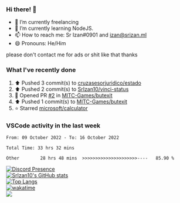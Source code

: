 ### Hi there! 👋

- 🔭 I’m currently freelancing
- 🌱 I’m currently learning NodeJS.
- 📫 How to reach me: Sr Izan#0901 and izan@srizan.ml
- 😄 Pronouns: He/Him

please don't contact me for ads or shit like that thanks

### What I've recently done

<!--RECENT_ACTIVITY:start-->
1. ⬆️ Pushed 3 commit(s) to [cruzasesorjuridico/estado](https://github.com/cruzasesorjuridico/estado)
2. ⬆️ Pushed 2 commit(s) to [SrIzan10/vinci-status](https://github.com/SrIzan10/vinci-status)
3. 💪 Opened PR [#2](https://github.com/MITC-Games/butexit/pull/2) in [MITC-Games/butexit](https://github.com/MITC-Games/butexit)
4. ⬆️ Pushed 1 commit(s) to [MITC-Games/butexit](https://github.com/MITC-Games/butexit)
5. ⭐ Starred [microsoft/calculator](https://github.com/microsoft/calculator)
<!--RECENT_ACTIVITY:end-->

### VSCode activity in the last week

<!--START_SECTION:waka-->

```text
From: 09 October 2022 - To: 16 October 2022

Total Time: 33 hrs 32 mins

Other        28 hrs 48 mins  >>>>>>>>>>>>>>>>>>>>>----   85.90 %
```

<!--END_SECTION:waka-->

[![Discord Presence](https://lanyard.cnrad.dev/api/703974042700611634)](https://discord.com/users/703974042700611634)  
[![SrIzan10's GitHub stats](https://github-readme-stats.vercel.app/api?username=SrIzan10&show_icons=true&theme=dark&count_private=true)](https://github.com/anuraghazra/github-readme-stats)  
[![Top Langs](https://github-readme-stats.vercel.app/api/top-langs/?username=SrIzan10&layout=compact&theme=dark&count_private=true)](https://github.com/anuraghazra/github-readme-stats)  
[![wakatime](https://wakatime.com/badge/user/4ad16edf-eadc-48d9-b010-26f275fe0be6.svg)](https://wakatime.com/@4ad16edf-eadc-48d9-b010-26f275fe0be6)   
![](https://metrics.lecoq.io/SrIzan10?base.repositories=0&languages=1&isocalendar=1&followup=1)
